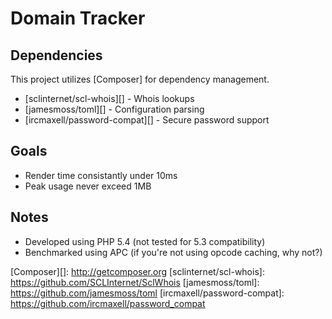 Domain Tracker
==============

Dependencies
------------
This project utilizes [Composer] for dependency management.

* [sclinternet/scl-whois][] - Whois lookups
* [jamesmoss/toml][] - Configuration parsing
* [ircmaxell/password-compat][] - Secure password support

Goals
-----
* Render time consistantly under 10ms
* Peak usage never exceed 1MB

Notes
-----
* Developed using PHP 5.4 (not tested for 5.3 compatibility)
* Benchmarked using APC (if you're not using opcode caching, why not?)


<!-- Links -->

[Composer][]: http://getcomposer.org
[sclinternet/scl-whois]: https://github.com/SCLInternet/SclWhois
[jamesmoss/toml]: https://github.com/jamesmoss/toml
[ircmaxell/password-compat]: https://github.com/ircmaxell/password_compat
